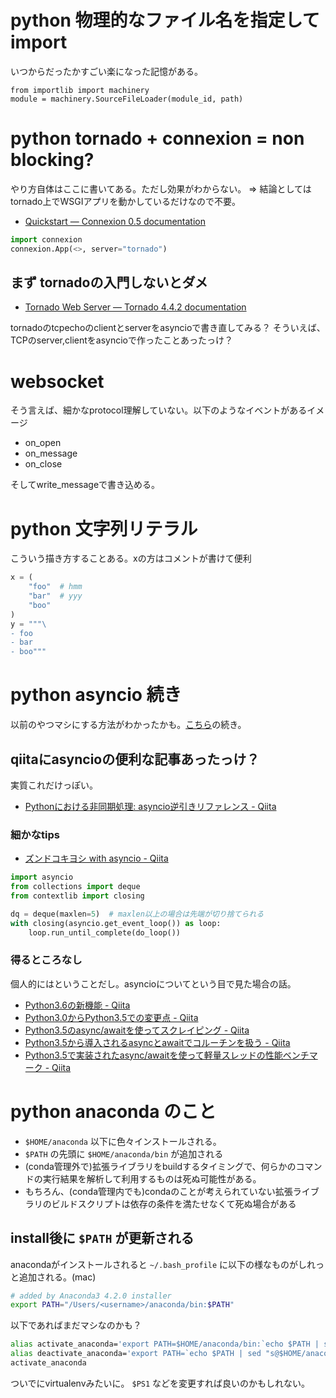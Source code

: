 # python 物理的なファイル名を指定してimport

いつからだったかすごい楽になった記憶がある。

```
from importlib import machinery
module = machinery.SourceFileLoader(module_id, path)
```

# python tornado + connexion = non blocking?

やり方自体はここに書いてある。ただし効果がわからない。 => 結論としてはtornado上でWSGIアプリを動かしているだけなので不要。

- [Quickstart — Connexion 0.5 documentation](http://connexion.readthedocs.io/en/latest/quickstart.html?highlight=tornado#server-backend)

```python
import connexion
connexion.App(<>, server="tornado")
```

## まず tornadoの入門しないとダメ

- [Tornado Web Server — Tornado 4.4.2 documentation](http://www.tornadoweb.org/en/stable/)

tornadoのtcpechoのclientとserverをasyncioで書き直してみる？
そういえば、TCPのserver,clientをasyncioで作ったことあったっけ？

# websocket

そう言えば、細かなprotocol理解していない。以下のようなイベントがあるイメージ

- on_open
- on_message
- on_close

そしてwrite_messageで書き込める。

# python 文字列リテラル

こういう描き方することある。xの方はコメントが書けて便利

```python
x = (
    "foo"  # hmm
    "bar"  # yyy
    "boo"
)
y = """\
- foo
- bar
- boo"""
```

# python asyncio 続き

以前のやつマシにする方法がわかったかも。[こちら](../20160929/example_asyncio/)の続き。

## qiitaにasyncioの便利な記事あったっけ？

実質これだけっぽい。

- [Pythonにおける非同期処理: asyncio逆引きリファレンス - Qiita](http://qiita.com/icoxfog417/items/07cbf5110ca82629aca0)

### 細かなtips

- [ズンドコキヨシ with asyncio - Qiita](http://qiita.com/sharow/items/873cd32fa28f1334bce5)

```python
import asyncio
from collections import deque
from contextlib import closing

dq = deque(maxlen=5)  # maxlen以上の場合は先端が切り捨てられる
with closing(asyncio.get_event_loop()) as loop:
    loop.run_until_complete(do_loop())
```

### 得るところなし

個人的にはということだし。asyncioについてという目で見た場合の話。

- [Python3.6の新機能 - Qiita](http://qiita.com/ksato9700/items/ed839a6db6a671fd31e6)
- [Python3.0からPython3.5での変更点 - Qiita](http://qiita.com/CS_Toku/items/32028e65a8bfa97266d6)
- [Python3.5のasync/awaitを使ってスクレイピング - Qiita](http://qiita.com/yasunori/items/03229bfa161e6dc2ea61)
- [Python3.5から導入されるasyncとawaitでコルーチンを扱う - Qiita](http://qiita.com/Lspeciosum/items/98e05c7495369ab9d102)
- [Python3.5で実装されたasync/awaitを使って軽量スレッドの性能ベンチマーク - Qiita](http://qiita.com/haminiku/items/0aaf87e9a52ed41b60a7)


# python anaconda のこと

- `$HOME/anaconda` 以下に色々インストールされる。
- `$PATH` の先頭に `$HOME/anaconda/bin` が追加される
- (conda管理外で)拡張ライブラリをbuildするタイミングで、何らかのコマンドの実行結果を解析して利用するものは死ぬ可能性がある。
- もちろん、(conda管理内でも)condaのことが考えられていない拡張ライブラリのビルドスクリプトは依存の条件を満たせなくて死ぬ場合がある

## install後に `$PATH` が更新される

anacondaがインストールされると `~/.bash_profile` に以下の様なものがしれっと追加される。(mac)

```bash
# added by Anaconda3 4.2.0 installer
export PATH="/Users/<username>/anaconda/bin:$PATH"
```

以下であればまだマシなのかも？

```bash
alias activate_anaconda='export PATH=$HOME/anaconda/bin:`echo $PATH | sed "s@$HOME/anaconda/bin:@@g"`'
alias deactivate_anaconda='export PATH=`echo $PATH | sed "s@$HOME/anaconda/bin:@@g"`'
activate_anaconda
```

ついでにvirtualenvみたいに。 `$PS1` などを変更すれば良いのかもしれない。
